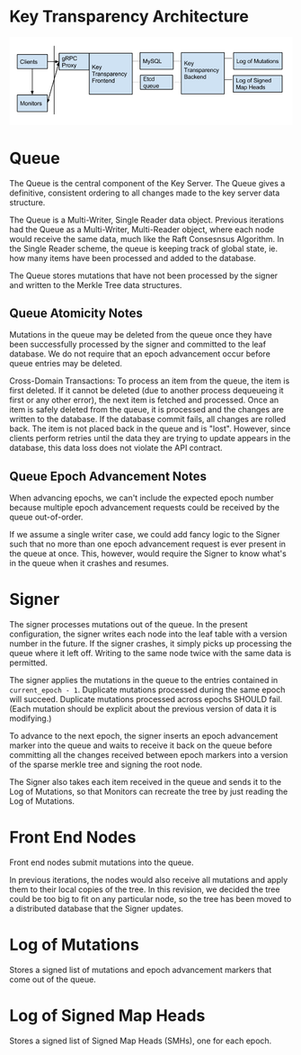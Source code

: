 # Key Transparency Architecture

![Architecture](images/architecture.png)

# Queue
The Queue is the central component of the Key Server.
The Queue gives a definitive, consistent ordering to all changes made to the 
key server data structure.

The Queue is a Multi-Writer, Single Reader data object.
Previous iterations had the Queue as a Multi-Writer, Multi-Reader object, where 
each node would receive the same data, much like the Raft Consesnsus Algorithm. 
In the Single Reader scheme, the queue is keeping track of global state, ie. how 
many items have been processed and added to the database.

The Queue stores mutations that have not been processed by the signer and 
written to the Merkle Tree data structures.

## Queue Atomicity Notes
Mutations in the queue may be deleted from the queue once they have been 
successfully processed by the signer and committed to the leaf database. We do 
not require that an epoch advancement occur before queue entries may be deleted.

Cross-Domain Transactions:
To process an item from the queue, the item is first deleted. If it cannot be
deleted (due to another process dequeueing it first or any other error), the next
item is fetched and processed. Once an item is safely deleted from the queue, it
is processed and the changes are written to the database. If the database commit
fails, all changes are rolled back. The item is not placed back in the queue and
is "lost". However, since clients perform retries until the data they are trying
to update appears in the database, this data loss does not violate the API
contract.

## Queue Epoch Advancement Notes
When advancing epochs, we can't include the expected epoch number because 
multiple epoch advancement requests could be received by the queue out-of-order.

If we assume a single writer case, we could add fancy logic to the Signer such 
that no more than one epoch advancement request is ever present in the  queue at
once. This, however, would require the Signer to know what's in the queue when it
crashes and resumes.

# Signer
The signer processes mutations out of the queue.
In the present configuration, the signer writes each node into the leaf table 
with a version number in the future. If the signer crashes, it simply picks up
processing the queue where it left off. Writing to the same node twice with the 
same data is permitted.

The signer applies the mutations in the queue to the entries contained in 
`current_epoch - 1`. Duplicate mutations processed during the same epoch will 
succeed. Duplicate mutations processed across epochs SHOULD fail. (Each 
mutation should be explicit about the previous version of data it is modifying.)

To advance to the next epoch, the signer inserts an epoch advancement marker 
into the queue and waits to receive it back on the queue before committing all 
the changes received between epoch markers into a version of the sparse merkle
tree and signing the root node. 

The Signer also takes each item received in the queue and sends it to the 
Log of Mutations, so that Monitors can recreate the tree by just reading the 
Log of Mutations.

# Front End Nodes
Front end nodes submit mutations into the queue. 

In previous iterations, the nodes would also receive all mutations and apply 
them to their local copies of the tree. In this revision, we decided the tree
could be too big to fit on any particular node, so the tree has been moved to 
a distributed database that the Signer updates.

# Log of Mutations
Stores a signed list of mutations and epoch advancement markers that come out of 
the queue.

# Log of Signed Map Heads
Stores a signed list of Signed Map Heads (SMHs), one for each epoch.


